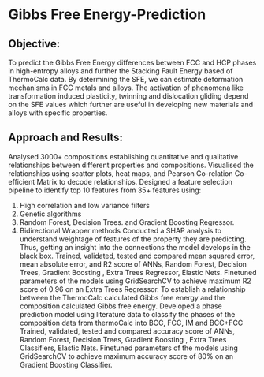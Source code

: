 # Gibbs Free Energy-Prediction

## Objective:
To predict the Gibbs Free Energy differences between FCC and HCP phases in high-entropy alloys and further the Stacking Fault Energy based of ThermoCalc data. By determining the SFE, we can estimate deformation mechanisms in FCC metals and alloys. The activation of phenomena like transformation induced plasticity, twinning and dislocation gliding depend on the SFE values which further are useful in developing new materials and alloys with specific properties.

## Approach and Results: 
Analysed 3000+ compositions establishing quantitative and qualitative relationships between different properties and compositions.
Visualised the relationships using scatter plots, heat maps, and Pearson Co-relation Co-efficient Matrix to decode relationships.
Designed a feature selection pipeline to identify top 10 features from 35+ features using:
1. High correlation and low variance filters
2. Genetic algorithms
3. Random Forest, Decision Trees. and Gradient Boosting Regressor.
4. Bidirectional Wrapper methods
Conducted a SHAP analysis to understand weightage of features of the property they are predicting. Thus, getting an insight into the connections the model develops in the black box.
Trained, validated, tested and compared mean squared error, mean absolute error, and R2 score of ANNs, Random Forest, Decision Trees, Gradient Boosting , Extra Trees Regressor, Elastic Nets.
Finetuned parameters of the models using GridSearchCV to achieve maximum R2 score of 0.96 on an Extra Trees Regressor.
To establish a relationship between the ThermoCalc calculated Gibbs free energy and the composition calculated Gibbs free energy.
Developed a phase prediction model using literature data to classify the phases of the composition data from thermoCalc into BCC, FCC, IM and BCC+FCC
Trained, validated, tested and compared accuracy score of ANNs, Random Forest, Decision Trees, Gradient Boosting , Extra Trees Classifiers, Elastic Nets.
Finetuned parameters of the models using GridSearchCV to achieve maximum accuracy score of 80% on an Gradient Boosting Classifier.
